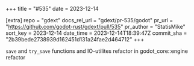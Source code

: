 +++
title = "#535"
date = 2023-12-14

[extra]
repo = "gdext"
docs_rel_url = "gdext/pr-535/godot"
pr_url = "https://github.com/godot-rust/gdext/pull/535"
pr_author = "StatisMike"
sort_key = 2023-12-14
date_time = 2023-12-14T18:39:47Z
commit_sha = "2b39bede2738939d162451d131a24fae2d464712"
+++

`save` and `try_save` functions and IO-utilites refactor in godot_core::engine refactor
